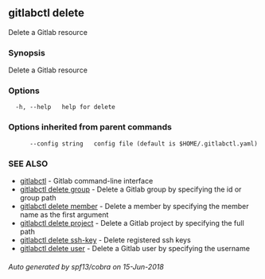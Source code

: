 ## gitlabctl delete

Delete a Gitlab resource

### Synopsis

Delete a Gitlab resource

### Options

```
  -h, --help   help for delete
```

### Options inherited from parent commands

```
      --config string   config file (default is $HOME/.gitlabctl.yaml)
```

### SEE ALSO

* [gitlabctl](gitlabctl.md)	 - Gitlab command-line interface
* [gitlabctl delete group](gitlabctl_delete_group.md)	 - Delete a Gitlab group by specifying the id or group path
* [gitlabctl delete member](gitlabctl_delete_member.md)	 - Delete a member by specifying the member name as the first argument
* [gitlabctl delete project](gitlabctl_delete_project.md)	 - Delete a Gitlab project by specifying the full path
* [gitlabctl delete ssh-key](gitlabctl_delete_ssh-key.md)	 - Delete registered ssh keys
* [gitlabctl delete user](gitlabctl_delete_user.md)	 - Delete a Gitlab user by specifying the username

###### Auto generated by spf13/cobra on 15-Jun-2018

